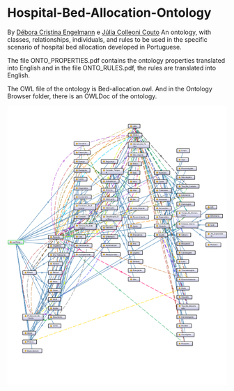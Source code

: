 # Hospital-Bed-Allocation-Ontology

By [Débora Cristina Engelmann](https://github.com/DeboraEngelmann) e  [Júlia Colleoni Couto](https://github.com/juliacolleoni)
An ontology, with classes, relationships, individuals, and rules to be used in the specific scenario of hospital bed allocation developed in Portuguese.

The file ONTO_PROPERTIES.pdf contains the ontology properties translated into English and in the file ONTO_RULES.pdf, the rules are translated into English.

The OWL file of the ontology is Bed-allocation.owl.
And in the Ontology Browser folder, there is an OWLDoc of the ontology.

![Hospital Bed Allocation Ontology](https://github.com/DeboraEngelmann/Hospital-Bed-Allocation-Ontology/blob/master/bed-allocation-ontology.png)